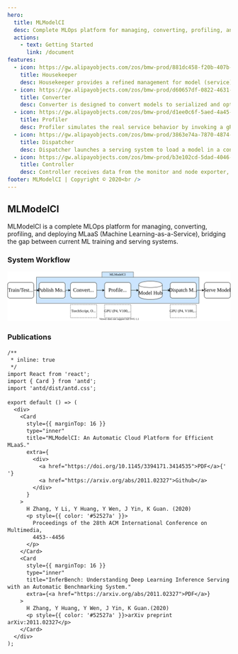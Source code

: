 ```yaml
---
hero:
  title: MLModelCI
  desc: Complete MLOps platform for managing, converting, profiling, and deploying MLaaS
  actions:
    - text: Getting Started
      link: /document
features:
  - icon: https://gw.alipayobjects.com/zos/bmw-prod/881dc458-f20b-407b-947a-95104b5ec82b/k79dm8ih_w144_h144.png
    title: Housekeeper
    desc: Housekeeper provides a refined management for model (service) registration, deletion, update and selection.
  - icon: https://gw.alipayobjects.com/zos/bmw-prod/d60657df-0822-4631-9d7c-e7a869c2f21c/k79dmz3q_w126_h126.png
    title: Converter
    desc: Converter is designed to convert models to serialized and optimized formats so that the models can be deployed to cloud. Support Tensorflow SavedModel, ONNX, TorchScript, TensorRT.
  - icon: https://gw.alipayobjects.com/zos/bmw-prod/d1ee0c6f-5aed-4a45-a507-339a4bfe076c/k7bjsocq_w144_h144.png
    title: Profiler
    desc: Profiler simulates the real service behavior by invoking a gRPC client and a model service, and provides a detailed report about model runtime performance (e.g. P99-latency and throughput) in production environment.
  - icon: https://gw.alipayobjects.com/zos/bmw-prod/3863e74a-7870-4874-b1e1-00a8cdf47684/kj9t7ww3_w144_h144.png
    title: Dispatcher
    desc: Dispatcher launches a serving system to load a model in a containerized manner and dispatches the MLaaS to a device. Support Tensorflow Serving, Trion Inference Serving, ONNX runtime, Web Framework (e.g., FastAPI).
  - icon: https://gw.alipayobjects.com/zos/bmw-prod/b3e102cd-5dad-4046-a02a-be33241d1cc7/kj9t8oji_w144_h144.png
    title: Controller
    desc: Controller receives data from the monitor and node exporter, and controls the whole workflow of our system.
footer: MLModelCI | Copyright © 2020<br />
---
```


## MLModelCI

MLModelCI is a complete MLOps platform for managing, converting, profiling, and deploying MLaaS (Machine Learning-as-a-Service), bridging the gap between current ML training and serving systems.

### System Workflow

<div style="text-align:center"><img src="../assets/images/modelci_workflow.svg" /></div>

### Publications

```tsx
/**
 * inline: true
 */
import React from 'react';
import { Card } from 'antd';
import 'antd/dist/antd.css';

export default () => (
  <div>
    <Card
      style={{ marginTop: 16 }}
      type="inner"
      title="MLModelCI: An Automatic Cloud Platform for Efficient MLaaS."
      extra={
        <div>
          <a href="https://doi.org/10.1145/3394171.3414535">PDF</a>{' '}
          <a href="https://arxiv.org/abs/2011.02327">Github</a>
        </div>
      }
    >
      H Zhang, Y Li, Y Huang, Y Wen, J Yin, K Guan. (2020)
      <p style={{ color: '#52527a' }}>
        Proceedings of the 28th ACM International Conference on Multimedia,
        4453--4456
      </p>
    </Card>
    <Card
      style={{ marginTop: 16 }}
      type="inner"
      title="InferBench: Understanding Deep Learning Inference Serving with an Automatic Benchmarking System."
      extra={<a href="https://arxiv.org/abs/2011.02327">PDF</a>}
    >
      H Zhang, Y Huang, Y Wen, J Yin, K Guan.(2020)
      <p style={{ color: '#52527a' }}>arXiv preprint arXiv:2011.02327</p>
    </Card>
  </div>
);
```
